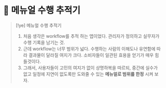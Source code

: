# 󰏢 메뉴얼 수행 추적기



> [!ye] 메뉴얼 수행 추적기
>
> 1. 처음 생각은 workflow를 추적 하는 앱이었다. 관리자가 정의하고 실무자가 수행 기록을 남기는 것.
> 2. 근데 workflow는 너무 범위가 넓다. 수행하는 사람의 이해도나 유연함에 따라 결과물이 달라질 여지가
>    크다. 소비자들이 일관된 효용을 얻기가 매우 힘들것이다.
> 3. 그래서, 사용자들이 고민의 여지가 없이 상명하복을 따르되, 중간에 실수가 없고 일정에 지연이
>    없도록만 도와줄 수 있는 **메뉴얼로 범위를 한정** 시켜 보자.

